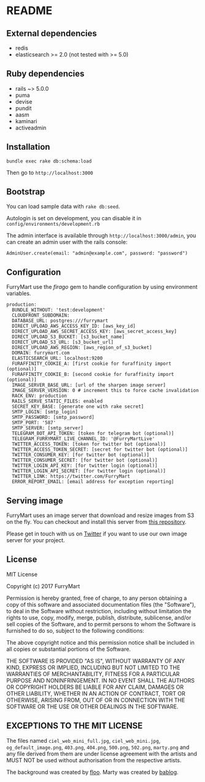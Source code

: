# README

## External dependencies

* redis
* elasticsearch >= 2.0 (not tested with >= 5.0)

## Ruby dependencies

* rails ~> 5.0.0
* puma
* devise
* pundit
* aasm
* kaminari
* activeadmin

## Installation

```
bundle exec rake db:schema:load
```

Then go to `http://localhost:3000`

## Bootstrap

You can load sample data with `rake db:seed`.

Autologin is set on development, you can disable it in `config/environments/development.rb`

The admin interface is available through `http://localhost:3000/admin`, you can create an admin user with the rails console:

```
AdminUser.create(email: "admin@example.com", password: "password")
```

## Configuration

FurryMart use the *firago* gem to handle configuration by using environment variables.

```
production:
  BUNDLE_WITHOUT: 'test:development'
  CLOUDFRONT_SUBDOMAIN:
  DATABASE_URL: postgres:///furrymart
  DIRECT_UPLOAD_AWS_ACCESS_KEY_ID: [aws_key_id]
  DIRECT_UPLOAD_AWS_SECRET_ACCESS_KEY: [aws_secret_access_key]
  DIRECT_UPLOAD_S3_BUCKET: [s3_bucket_name]
  DIRECT_UPLOAD_S3_URL: [s3_bucket_url]
  DIRECT_UPLOAD_AWS_REGION: [aws_region_of_s3_bucket]
  DOMAIN: furrymart.com
  ELASTICSEARCH_URL: localhost:9200
  FURAFFINITY_COOKIE_A: [first cookie for furaffinity import (optional)]
  FURAFFINITY_COOKIE_B: [second cookie for furaffinity import (optional)]
  IMAGE_SERVER_BASE_URL: [url of the sharpen image server]
  IMAGE_SERVER_VERSION: 0 # increment this to force cache invalidation
  RACK_ENV: production
  RAILS_SERVE_STATIC_FILES: enabled
  SECRET_KEY_BASE: [generate one with rake secret]
  SMTP_LOGIN: [smtp_login]
  SMTP_PASSWORD: [smtp_password]
  SMTP_PORT: '587'
  SMTP_SERVER: [smtp_server]
  TELEGRAM_BOT_API_TOKEN: [token for telegram bot (optional)]
  TELEGRAM_FURRYMART_LIVE_CHANNEL_ID: '@FurryMartLive'
  TWITTER_ACCESS_TOKEN: [token for twitter bot (optional)]
  TWITTER_ACCESS_TOKEN_SECRET: [secret for twitter bot (optional)]
  TWITTER_CONSUMER_KEY: [for twitter bot (optional)]
  TWITTER_CONSUMER_SECRET: [for twitter bot (optional)]
  TWITTER_LOGIN_API_KEY: [for twitter login (optional)]
  TWITTER_LOGIN_API_SECRET: [for twitter login (optional)]
  TWITTER_LINK: https://twitter.com/FurryMart
  ERROR_REPORT_EMAIL: [email address for exception reporting]
```

## Serving image

FurryMart uses an image server that download and resize images from S3 on the fly. You can checkout and install this server from [this repository](https://github.com/phorque/sharpen).

Please get in touch with us on [Twitter](https://twitter.com/FurryMart) if you want to use our own image server for your project.

## License

MIT License

Copyright (c) 2017 FurryMart

Permission is hereby granted, free of charge, to any person obtaining a copy
of this software and associated documentation files (the "Software"), to deal
in the Software without restriction, including without limitation the rights
to use, copy, modify, merge, publish, distribute, sublicense, and/or sell
copies of the Software, and to permit persons to whom the Software is
furnished to do so, subject to the following conditions:

The above copyright notice and this permission notice shall be included in all
copies or substantial portions of the Software.

THE SOFTWARE IS PROVIDED "AS IS", WITHOUT WARRANTY OF ANY KIND, EXPRESS OR
IMPLIED, INCLUDING BUT NOT LIMITED TO THE WARRANTIES OF MERCHANTABILITY,
FITNESS FOR A PARTICULAR PURPOSE AND NONINFRINGEMENT. IN NO EVENT SHALL THE
AUTHORS OR COPYRIGHT HOLDERS BE LIABLE FOR ANY CLAIM, DAMAGES OR OTHER
LIABILITY, WHETHER IN AN ACTION OF CONTRACT, TORT OR OTHERWISE, ARISING FROM,
OUT OF OR IN CONNECTION WITH THE SOFTWARE OR THE USE OR OTHER DEALINGS IN THE
SOFTWARE.

## EXCEPTIONS TO THE MIT LICENSE

The files named `ciel_web_mini_full.jpg`, `ciel_web_mini.jpg`,
`og_default_image.png`, `403.png`, `404.png`, `500.png`, `502.png`, `marty.png`
and any file derived from them are under license agreement with the artists and
MUST NOT be used without authorisation from the respective artists.

The background was created by [floo](https://www.furaffinity.net/user/floo).
Marty was created by [bablog](https://www.furaffinity.net/user/bablog).
